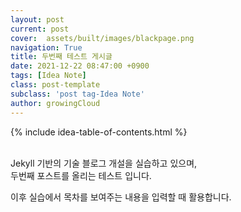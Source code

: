 ```yaml
---
layout: post
current: post
cover:  assets/built/images/blackpage.png
navigation: True
title: 두번째 테스트 게시글
date: 2021-12-22 08:47:00 +0900
tags: [Idea Note]
class: post-template
subclass: 'post tag-Idea Note'
author: growingCloud
---
```

{% include idea-table-of-contents.html %}

<br>
<i class="fa fa-star"></i>Jekyll 기반의 기술 블로그 개설을 실습하고 있으며, <br>
두번째 포스트를 올리는 테스트 입니다.<i class="fa fa-star"></i>

이후 실습에서 목차를 보여주는 내용을 입력할 때 활용합니다.